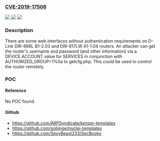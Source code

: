### [CVE-2019-17506](https://cve.mitre.org/cgi-bin/cvename.cgi?name=CVE-2019-17506)
![](https://img.shields.io/static/v1?label=Product&message=n%2Fa&color=blue)
![](https://img.shields.io/static/v1?label=Version&message=n%2Fa&color=blue)
![](https://img.shields.io/static/v1?label=Vulnerability&message=n%2Fa&color=brighgreen)

### Description

There are some web interfaces without authentication requirements on D-Link DIR-868L B1-2.03 and DIR-817LW A1-1.04 routers. An attacker can get the router's username and password (and other information) via a DEVICE.ACCOUNT value for SERVICES in conjunction with AUTHORIZED_GROUP=1%0a to getcfg.php. This could be used to control the router remotely.

### POC

#### Reference
No POC found.

#### Github
- https://github.com/ARPSyndicate/kenzer-templates
- https://github.com/sobinge/nuclei-templates
- https://github.com/SexyBeast233/SecBooks

